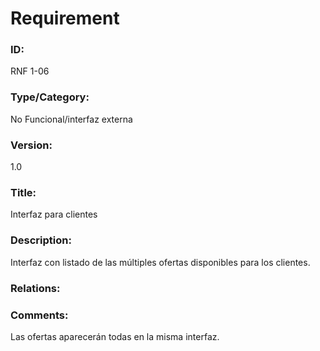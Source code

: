 # Requirement

### ID:

RNF 1-06

### Type/Category:

No Funcional/interfaz externa

### Version:

1.0

### Title:

Interfaz para clientes

### Description:

Interfaz con listado de las múltiples ofertas disponibles para los clientes.

### Relations:


### Comments:

Las ofertas aparecerán todas en la misma interfaz.
